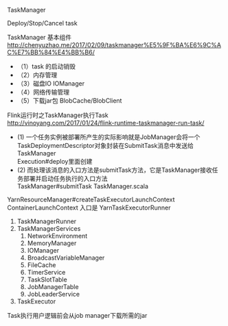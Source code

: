 TaskManager

Deploy/Stop/Cancel task

TaskManager 基本组件  
http://chenyuzhao.me/2017/02/09/taskmanager%E5%9F%BA%E6%9C%AC%E7%BB%84%E4%BB%B6/
- （1）task 的启动销毁  
- （2）内存管理  
- （3）磁盘IO IOManager  
- （4）网络传输管理  
- （5）下载jar包
      BlobCache/BlobClient


Flink运行时之TaskManager执行Task  
http://vinoyang.com/2017/01/24/flink-runtime-taskmanager-run-task/

- (1) 一个任务实例被部署所产生的实际影响就是JobManager会将一个TaskDeploymentDescriptor对象封装在SubmitTask消息中发送给TaskManager  
  Execution#deploy里面创建  
- (2) 而处理该消息的入口方法是submitTask方法，它是TaskManager接收任务部署并启动任务执行的入口方法  
  TaskManager#submitTask  TaskManager.scala

YarnResourceManager#createTaskExecutorLaunchContext ContainerLaunchContext
入口是 YarnTaskExecutorRunner  
1. TaskManagerRunner  
1. TaskManagerServices  
   1. NetworkEnvironment   
   1. MemoryManager  
   1. IOManager  
   1. BroadcastVariableManager  
   1. FileCache  
   1. TimerService  
   1. TaskSlotTable  
   1. JobManagerTable  
   1. JobLeaderService  
1. TaskExecutor  
  
Task执行用户逻辑前会从job manager下载所需的jar
